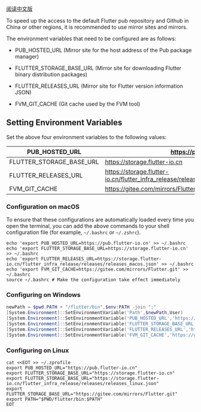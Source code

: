 [阅读中文版](https://github.com/THUDM/ChatGLM3/blob/main/README.md)

To speed up the access to the default Flutter pub repository and Github in China or other regions, it is recommended to use mirror sites and mirrors.

The environment variables that need to be configured are as follows:

- PUB_HOSTED_URL (Mirror site for the host address of the Pub package manager)

- FLUTTER_STORAGE_BASE_URL (Mirror site for downloading Flutter binary distribution packages)

- FLUTTER_RELEASES_URL (Mirror site for Flutter version information JSON)

- FVM_GIT_CACHE (Git cache used by the FVM tool)

## Setting Environment Variables

Set the above four environment variables to the following values:

| PUB_HOSTED_URL           | https://pub.flutter-io.cn                                                                      |
| ------------------------ | ---------------------------------------------------------------------------------------------- |
| FLUTTER_STORAGE_BASE_URL | https://storage.flutter-io.cn                                                                  |
| FLUTTER_RELEASES_URL     | https://storage.flutter-io.cn/flutter_infra_release/releases/releases_macos/windows/linux.json |
| FVM_GIT_CACHE            | https://gitee.com/mirrors/Flutter.git                                                          |

### Configuration on macOS

To ensure that these configurations are automatically loaded every time you open the terminal, you can add the above commands to your shell configuration file (for example, `~/.bashrc` or `~/.zshrc`).

```shell
echo 'export PUB_HOSTED_URL=https://pub.flutter-io.cn' >> ~/.bashrc
echo 'export FLUTTER_STORAGE_BASE_URL=https://storage.flutter-io.cn' >> ~/.bashrc
echo 'export FLUTTER_RELEASES_URL=https://storage.flutter-io.cn/flutter_infra_release/releases/releases_macos.json' >> ~/.bashrc
echo 'export FVM_GIT_CACHE=https://gitee.com/mirrors/Flutter.git' >> ~/.bashrc
source ~/.bashrc # Make the configuration take effect immediately
```

### Configuring on Windows

```powershell
newPath = $pwd.PATH + "/flutter/bin",$env:PATH -join ";"
[System.Environment]::SetEnvironmentVariable('Path',$newPath,User)
[System.Environment]::SetEnvironmentVariable('PUB_HOSTED_URL','https://pub.flutter-io.cn',User)
[System.Environment]::SetEnvironmentVariable('FLUTTER_STORAGE_BASE_URL','https://storage.flutter-io.cn',User)
[System.Environment]::SetEnvironmentVariable('FLUTTER_RELEASES_URL','https://storage.flutter-io.cn/flutter_infra_release/releases/releases_windows.json',User)
[System.Environment]::SetEnvironmentVariable('FVM_GIT_CACHE','https://gitee.com/mirrors/Flutter.git',User)
```

### Configuring on Linux

```shell
cat <<EOT >> ~/.zprofile
export PUB_HOSTED_URL="https://pub.flutter-io.cn"
export FLUTTER_STORAGE_BASE_URL="https://storage.flutter-io.cn"
export FLUTTER_STORAGE_BASE_URL="https://storage.flutter-io.cn/flutter_infra_release/releases/releases_linux.json"
export FLUTTER_STORAGE_BASE_URL="https://gitee.com/mirrors/Flutter.git"
export PATH="$PWD/flutter/bin:$PATH"
EOT
```